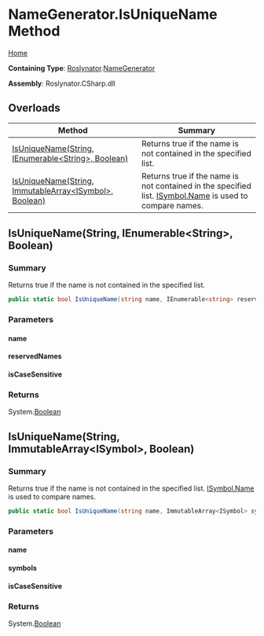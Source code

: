 <a name="_Top"></a>

# NameGenerator\.IsUniqueName Method

[Home](../../../README.md#_Top)

**Containing Type**: [Roslynator](../../README.md#_Top)\.[NameGenerator](../README.md#_Top)

**Assembly**: Roslynator\.CSharp\.dll

## Overloads

| Method | Summary |
| ------ | ------- |
| [IsUniqueName(String, IEnumerable\<String>, Boolean)](#Roslynator_NameGenerator_IsUniqueName_System_String_System_Collections_Generic_IEnumerable_System_String__System_Boolean_) | Returns true if the name is not contained in the specified list\. |
| [IsUniqueName(String, ImmutableArray\<ISymbol>, Boolean)](#Roslynator_NameGenerator_IsUniqueName_System_String_System_Collections_Immutable_ImmutableArray_Microsoft_CodeAnalysis_ISymbol__System_Boolean_) | Returns true if the name is not contained in the specified list\. [ISymbol.Name](https://docs.microsoft.com/en-us/dotnet/api/microsoft.codeanalysis.isymbol.name) is used to compare names\. |

## IsUniqueName\(String, IEnumerable\<String>, Boolean\) <a name="Roslynator_NameGenerator_IsUniqueName_System_String_System_Collections_Generic_IEnumerable_System_String__System_Boolean_"></a>

### Summary

Returns true if the name is not contained in the specified list\.

```csharp
public static bool IsUniqueName(string name, IEnumerable<string> reservedNames, bool isCaseSensitive = true)
```

### Parameters

#### name

#### reservedNames

#### isCaseSensitive

### Returns

System\.[Boolean](https://docs.microsoft.com/en-us/dotnet/api/system.boolean)

## IsUniqueName\(String, ImmutableArray\<ISymbol>, Boolean\) <a name="Roslynator_NameGenerator_IsUniqueName_System_String_System_Collections_Immutable_ImmutableArray_Microsoft_CodeAnalysis_ISymbol__System_Boolean_"></a>

### Summary

Returns true if the name is not contained in the specified list\. [ISymbol.Name](https://docs.microsoft.com/en-us/dotnet/api/microsoft.codeanalysis.isymbol.name) is used to compare names\.

```csharp
public static bool IsUniqueName(string name, ImmutableArray<ISymbol> symbols, bool isCaseSensitive = true)
```

### Parameters

#### name

#### symbols

#### isCaseSensitive

### Returns

System\.[Boolean](https://docs.microsoft.com/en-us/dotnet/api/system.boolean)

